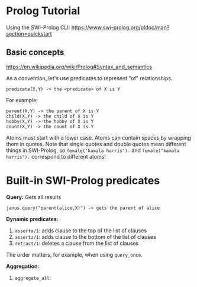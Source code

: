 # Prolog Tutorial

Using the SWI-Prolog CLI:
https://www.swi-prolog.org/pldoc/man?section=quickstart

## Basic concepts

https://en.wikipedia.org/wiki/Prolog#Syntax_and_semantics

As a convention, let's use predicates to represent "of" relationships.
```
predicate(X,Y) -> the <predicate> of X is Y
```
For example:
```
parent(X,Y) -> the parent of X is Y
child(X,Y) -> the child of X is Y
hobby(X,Y) -> the hobby of X is Y
count(X,Y) -> the count of X is Y
```

Atoms must start with a lower case. Atoms can contain spaces by wrapping them in quotes. Note that single quotes and double quotes mean different things in SWI-Prolog, so `female('kamala harris').` and `female("kamala harris").` correspond to different atoms!

# Built-in SWI-Prolog predicates

**Query:** Gets all results
```
janus.query("parent(alice,X)") -> gets the parent of alice
```

**Dynamic predicates:**
1. `asserta/1`: adds clause to the top of the list of clauses
2. `assertz/1`: adds clause to the bottom of the list of clauses
3. `retract/1`: deletes a clause from the list of clauses

The order matters, for example, when using `query_once`.

**Aggregation:**

1. `aggregate_all`: 